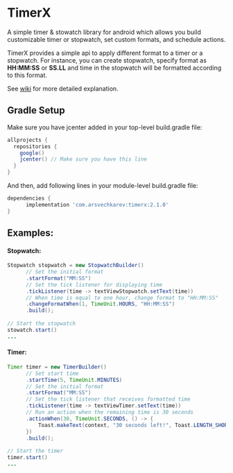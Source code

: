 # TimerX
A simple timer & stowatch library for android which allows you build customizable timer or stopwatch, set custom formats, and schedule actions.

TimerX provides a simple api to apply different format to a timer or a stopwatch. For instance, you can create stopwatch, specify format as **HH:MM:SS** or **SS.LL** and time in the stopwatch will be formatted according to this format. 

See [wiki](https://github.com/arsvechkarev/TimerX/wiki/Format-syntax) for more detailed explanation.

## Gradle Setup
Make sure you have jcenter added in your top-level build.gradle file:
```groovy
allprojects {
  repositories {
    google()
    jcenter() // Make sure you have this line
  }
}
```


And then, add following lines in your module-level build.gradle file:
```groovy
dependencies {
      implementation 'com.arsvechkarev:timerx:2.1.0'
}
```


## Examples:
#### Stopwatch:
```java
Stopwatch stopwatch = new StopwatchBuilder()
      // Set the initial format
      .startFormat("MM:SS")
      // Set the tick listener for displaying time
      .tickListener(time -> textViewStopwatch.setText(time)) 
      // When time is equal to one hour, change format to "HH:MM:SS"
      .changeFormatWhen(1, TimeUnit.HOURS, "HH:MM:SS")
      .build();
      
// Start the stopwatch
stowatch.start()
...
```

#### Timer:
```java
Timer timer = new TimerBuilder()
      // Set start time
      .startTime(5, TimeUnit.MINUTES)
      // Set the initial format
      .startFormat("MM:SS")
      // Set the tick listener that receives formatted time
      .tickListener(time -> textViewTimer.setText(time))
      // Run an action when the remaining time is 30 seсonds
      .actionWhen(30, TimeUnit.SECONDS, () -> {
          Toast.makeText(context, "30 seconds left!", Toast.LENGTH_SHORT).show();
      })
      .build();
      
// Start the timer
timer.start()
...
```
